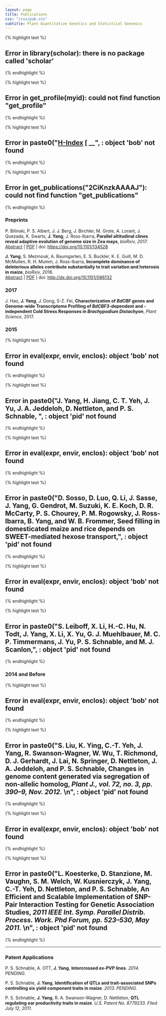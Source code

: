 ```yaml
---
layout: page
title: Publications
css: "/css/pub.css"
subtitle: Plant Quantitative Genetics and Statistical Genomics
---
```





{% highlight text %}
## Error in library(scholar): there is no package called 'scholar'
{% endhighlight %}



{% highlight text %}
## Error in get_profile(myid): could not find function "get_profile"
{% endhighlight %}



{% highlight text %}
## Error in paste0("__[H-Index](https://scholar.google.com/citations?hl=en&user=2CiKnzkAAAAJ)__ [ __", : object 'bob' not found
{% endhighlight %}



{% highlight text %}
## Error in get_publications("2CiKnzkAAAAJ"): could not find function "get_publications"
{% endhighlight %}

### Preprints

P. Bilinski, P. S. Albert, J. J. Berg, J. Birchler, M. Grote, A. Lorant, J. Quezada, K. Swarts, __J. Yang__, J. Ross-Ibarra, __Parallel altitudinal clines reveal adaptive evolution of genome size in Zea mays__, *bioRxiv, 2017.*  
[Abstract](http://biorxiv.org/content/early/2017/05/05/134528) | [PDF](http://biorxiv.org/content/early/2017/05/05/134528.full.pdf) | doi: https://doi.org/10.1101/134528 


__J. Yang__, S. Mezmouk, A. Baumgarten, E. S. Buckler, K. E. Guill, M. D. McMullen, R. H. Mumm, J. Ross-Ibarra, __Incomplete dominance of deleterious alleles contribute substantially to trait variation and heterosis in maize__, *bioRxiv, 2016.*  
[Abstract](http://biorxiv.org/content/early/2016/11/07/086132) | [PDF](http://biorxiv.org/content/biorxiv/early/2016/11/07/086132.full.pdf) | doi: http://dx.doi.org/10.1101/086132 

### 2017

J. Hao, __J. Yang__, J. Dong, S-Z. Fei, __Characterization of *BdCBF* genes and Genome-wide Transcriptome Profiling of *BdCBF3*-dependent and -independent Cold Stress Responses in *Brachypodium Distachyon*__, *Plant Science*, 2017.  

### 2015


{% highlight text %}
## Error in eval(expr, envir, enclos): object 'bob' not found
{% endhighlight %}



{% highlight text %}
## Error in paste0("__J. Yang__, H. Jiang, C. T. Yeh, J. Yu, J. A. Jeddeloh, D. Nettleton, and P. S. Schnable, ", : object 'pid' not found
{% endhighlight %}


{% highlight text %}
## Error in eval(expr, envir, enclos): object 'bob' not found
{% endhighlight %}



{% highlight text %}
## Error in paste0("D. Sosso, D. Luo, Q. Li, J. Sasse, __J. Yang__, G. Gendrot, M. Suzuki, K. E. Koch, D. R. McCarty, P. S. Chourey, P. M. Rogowsky, J. Ross-Ibarra, B. Yang, and W. B. Frommer, __Seed filling in domesticated maize and rice depends on SWEET-mediated hexose transport__,", : object 'pid' not found
{% endhighlight %}


{% highlight text %}
## Error in eval(expr, envir, enclos): object 'bob' not found
{% endhighlight %}



{% highlight text %}
## Error in paste0("S. Leiboff, X. Li, H.-C. Hu, N. Todt, __J. Yang__, X. Li, X. Yu, G. J. Muehlbauer, M. C. P. Timmermans, J. Yu, P. S. Schnable, and M. J. Scanlon,", : object 'pid' not found
{% endhighlight %}


### 2014 and Before


{% highlight text %}
## Error in eval(expr, envir, enclos): object 'bob' not found
{% endhighlight %}



{% highlight text %}
## Error in paste0("S. Liu, K. Ying, C.-T. Yeh, __J. Yang__, R. Swanson-Wagner, W. Wu, T. Richmond, D. J. Gerhardt, J. Lai, N. Springer, D. Nettleton, J. A. Jeddeloh, and P. S. Schnable, __Changes in genome content generated via segregation of non-allelic homolog__, *Plant J., vol. 72, no. 3, pp. 390–9, Nov. 2012.*  \n", : object 'pid' not found
{% endhighlight %}



{% highlight text %}
## Error in eval(expr, envir, enclos): object 'bob' not found
{% endhighlight %}



{% highlight text %}
## Error in paste0("L. Koesterke, D. Stanzione, M. Vaughn, S. M. Welch, W. Kusnierczyk, __J. Yang__, C.-T. Yeh, D. Nettleton, and P. S. Schnable, __An Efficient and Scalable Implementation of SNP-Pair Interaction Testing for Genetic Association Studies__, *2011 IEEE Int. Symp. Parallel Distrib. Process. Work. Phd Forum, pp. 523–530, May 2011.*  \n", : object 'pid' not found
{% endhighlight %}

------------------------

### Patent Applications

P. S. Schnable, A. OTT, __J. Yang__, __Intercrossed ex-PVP lines__.  *2014. PENDING.*

P. S. Schnable, __J. Yang__, __Identification of QTLs and trait-associated SNPs controlling six yield component traits in maize__. *2013. PENDING.*

P. S. Schnable, __J. Yang__, R. A. Swanson-Wagner, D. Nettleton, __QTL regulating ear productivity traits in maize__. *U.S. Patent No. 8779233. Filed July 12, 2011.*




